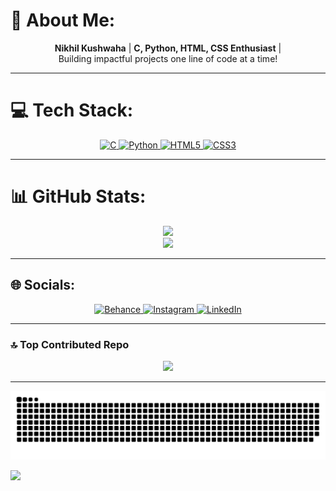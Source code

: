 # 💫 About Me:
<div align="center">
  
  **Nikhil Kushwaha** | **C, Python, HTML, CSS Enthusiast** |  
  Building impactful projects one line of code at a time!
  
</div>

---

# 💻 Tech Stack:
<div align="center">

<a href="#">
  <img src="https://img.shields.io/badge/c-%2300599C.svg?style=flat&logo=c&logoColor=white" alt="C" height="30"/>
</a>
<a href="#">
  <img src="https://img.shields.io/badge/python-3670A0?style=flat&logo=python&logoColor=ffdd54" alt="Python" height="30"/>
</a>
<a href="#">
  <img src="https://img.shields.io/badge/html5-%23E34F26.svg?style=flat&logo=html5&logoColor=white" alt="HTML5" height="30"/>
</a>
<a href="#">
  <img src="https://img.shields.io/badge/css3-%231572B6.svg?style=flat&logo=css3&logoColor=white" alt="CSS3" height="30"/>
</a>

</div>

---

# 📊 GitHub Stats:
<div align="center">

![](https://github-readme-stats.vercel.app/api?username=Nikhil-kushwaha1312&theme=transparent&hide_border=true&include_all_commits=false&count_private=false)<br/>
![](https://github-readme-streak-stats.herokuapp.com/?user=Nikhil-kushwaha1312&theme=transparent&hide_border=true)<br/>

</div>

---

## 🌐 Socials:
<div align="center">

<a href="https://behance.net/">
  <img src="https://img.shields.io/badge/Behance-1769ff?logo=behance&logoColor=white" alt="Behance" height="30"/>
</a>
<a href="https://instagram.com/z._.nikhil">
  <img src="https://img.shields.io/badge/Instagram-%23E4405F.svg?logo=Instagram&logoColor=white" alt="Instagram" height="30"/>
</a>
<a href="https://linkedin.com/in/nikhil-kushwaha-81613832a">
  <img src="https://img.shields.io/badge/LinkedIn-%230077B5.svg?logo=linkedin&logoColor=white" alt="LinkedIn" height="30"/>
</a>

</div>

---

### 🔝 Top Contributed Repo
<div align="center">

![](https://github-contributor-stats.vercel.app/api?username=Nikhil-kushwaha1312&limit=5&theme=dark&combine_all_yearly_contributions=true)

</div>

---

<div align="center">
  
![snake gif](https://github.com/Nikhil-kushwaha1312/Nikhil-kushwaha1312/blob/output/github-snake-dark.svg)

</div>

[![](https://visitcount.itsvg.in/api?id=Nikhil-kushwaha1312&icon=0&color=0)](https://visitcount.itsvg.in)
